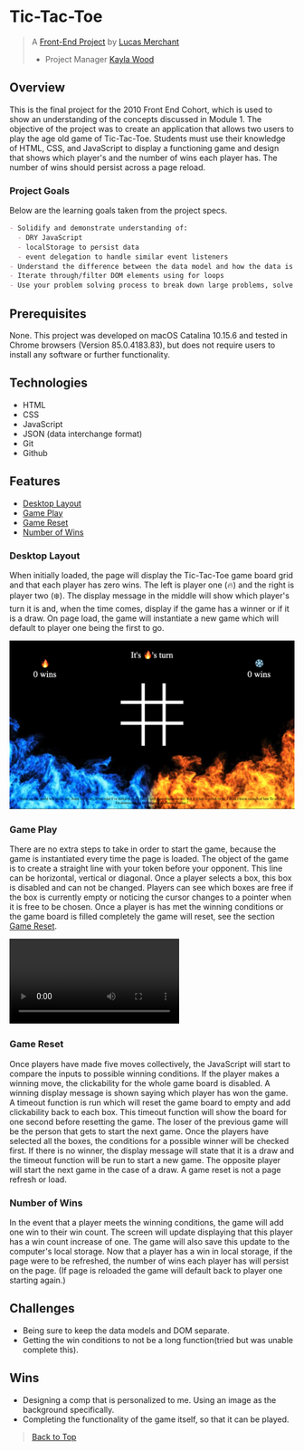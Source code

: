 # Tic-Tac-Toe
> A [Front-End Project](https://github.com/lbmerchant93/tic-tac-toe) by [Lucas Merchant](https://github.com/lbmerchant93)
> * Project Manager [Kayla Wood ](https://github.com/kaylaewood)

## Overview
This is the final project for the 2010 Front End Cohort, which is used to show an understanding of the concepts discussed in Module 1. The objective of the project was to create an application that allows two users to play the age old game of Tic-Tac-Toe. Students must use their knowledge of HTML, CSS, and JavaScript to display a functioning game and design that shows which player's and the number of wins each player has. The number of wins should persist across a page reload.

### Project Goals

Below are the learning goals taken from the project specs.

``` Markdown
- Solidify and demonstrate understanding of:
  - DRY JavaScript
  - localStorage to persist data
  - event delegation to handle similar event listeners
- Understand the difference between the data model and how the data is displayed on the DOM
- Iterate through/filter DOM elements using for loops
- Use your problem solving process to break down large problems, solve things step by step, and trust yourself to not rely on an outside "answer" to a logical challenge
```

## Prerequisites

None. This project was developed on macOS Catalina 10.15.6 and tested in Chrome browsers (Version 85.0.4183.83), but does not require users to install any software or further functionality.

## Technologies

- HTML
- CSS
- JavaScript
- JSON (data interchange format)
- Git
- Github

## Features

+ [Desktop Layout](#desktop-layout)
+ [Game Play](#game-play)
+ [Game Reset](#game-reset)
+ [Number of Wins](#number-of-wins)

### Desktop Layout

When initially loaded, the page will display the Tic-Tac-Toe game board grid and that each player has zero wins. The left is player one (🔥) and the right is player two (❄️). The display message in the middle will show which player's turn it is and, when the time comes, display if the game has a winner or if it is a draw. On page load, the game will instantiate a new game which will default to player one being the first to go.

![Tic-Tac-Toe Initial Layout](Initial-Screen.png)

### Game Play

There are no extra steps to take in order to start the game, because the game is instantiated every time the page is loaded. The object of the game is to create a straight line with your token before your opponent. This line can be horizontal, vertical or diagonal. Once a player selects a box, this box is disabled and can not be changed. Players can see which boxes are free if the box is currently empty or noticing the cursor changes to a pointer when it is free to be chosen. Once a player is has met the winning conditions or the game board is filled completely the game will reset, see the section [Game Reset](#game-reset).

![Game Play](Game-Play.mov)

### Game Reset

Once players have made five moves collectively, the JavaScript will start to compare the inputs to possible winning conditions. If the player makes a winning move, the clickability for the whole game board is disabled. A winning display message is shown saying which player has won the game. A timeout function is run which will reset the game board to empty and add clickability back to each box. This timeout function will show the board for one second before resetting the game. The loser of the previous game will be the person that gets to start the next game. Once the players have selected all the boxes, the conditions for a possible winner will be checked first. If there is no winner, the display message will state that it is a draw and the timeout function will be run to start a new game. The opposite player will start the next game in the case of a draw. A game reset is not a page refresh or load.



### Number of Wins

In the event that a player meets the winning conditions, the game will add one win to their win count. The screen will update displaying that this player has a win count increase of one. The game will also save this update to the computer's local storage. Now that a player has a win in local storage, if the page were to be refreshed, the number of wins each player has will persist on the page. (If page is reloaded the game will default back to player one starting again.)

## Challenges

+ Being sure to keep the data models and DOM separate.
+ Getting the win conditions to not be a long function(tried but was unable complete this).

## Wins

+ Designing a comp that is personalized to me. Using an image as the background specifically.
+ Completing the functionality of the game itself, so that it can be played.

>[Back to Top](#tic-tac-toe)
